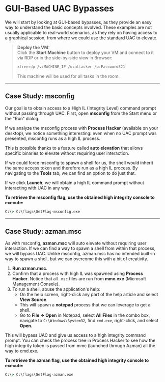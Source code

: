 # GUI-Based UAC Bypasses

We will start by looking at GUI-based bypasses, as they provide an easy way to understand the basic concepts involved. These examples are not usually applicable to real-world scenarios, as they rely on having access to a graphical session, from where we could use the standard UAC to elevate.

> **Deploy the VM:**  
> Click the **Start Machine** button to deploy your VM and connect to it via RDP or in the side-by-side view in Browser:
>
> ```bash
> xfreerdp /v:MACHINE_IP /u:attacker /p:Password321
> ```
>
> This machine will be used for all tasks in the room.

---

## Case Study: msconfig

Our goal is to obtain access to a High IL (Integrity Level) command prompt without passing through UAC. First, open **msconfig** from the Start menu or the "Run" dialog.

If we analyze the msconfig process with **Process Hacker** (available on your desktop), we notice something interesting: even when no UAC prompt was presented, msconfig runs as a high IL process.

This is possible thanks to a feature called **auto elevation** that allows specific binaries to elevate without requiring user interaction.

If we could force msconfig to spawn a shell for us, the shell would inherit the same access token and therefore run as a high IL process. By navigating to the **Tools** tab, we can find an option to do just that.

If we click **Launch**, we will obtain a high IL command prompt without interacting with UAC in any way.

**To retrieve the msconfig flag, use the obtained high integrity console to execute:**

```cmd
C:\> C:\flags\GetFlag-msconfig.exe
```

---

## Case Study: azman.msc

As with msconfig, **azman.msc** will auto elevate without requiring user interaction. If we can find a way to spawn a shell from within that process, we will bypass UAC. Unlike msconfig, azman.msc has no intended built-in way to spawn a shell, but we can overcome this with a bit of creativity.

1. **Run azman.msc.**
2. Confirm that a process with high IL was spawned using **Process Hacker**. Notice that all `.msc` files are run from **mmc.exe** (Microsoft Management Console).
3. To run a shell, abuse the application's help:
    - On the help screen, right-click any part of the help article and select **View Source**.
    - This will spawn a **notepad** process that we can leverage to get a shell.
    - Go to **File → Open** in Notepad, select **All Files** in the combo box, navigate to `C:\Windows\System32`, find `cmd.exe`, right-click, and select **Open**.

This will bypass UAC and give us access to a high integrity command prompt. You can check the process tree in Process Hacker to see how the high integrity token is passed from mmc (launched through Azman) all the way to cmd.exe.

**To retrieve the azman flag, use the obtained high integrity console to execute:**

```cmd
C:\> C:\flags\GetFlag-azman.exe
```
